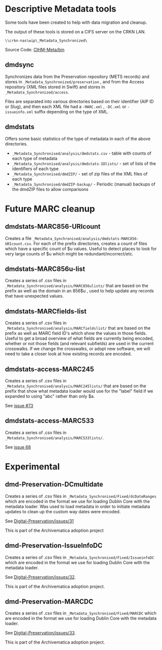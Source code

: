 # Descriptive Metadata tools


Some tools have been created to help with data migration and cleanup.

The output of these tools is stored on a CIFS server on the CRKN LAN.

`\\crkn-nas\wip\_Metadata_Synchronized\`


Source Code: [CIHM-Meta/bin](../CIHM-Meta/bin)

## dmdsync

Synchronizes data from the Preservation repository (METS records) and stores in `_Metadata_Synchronized/preservation` , 
and from the Access repository (XML files stored in Swift) and stores in `_Metadata_Synchronized/access`.

Files are separated into various directories based on their identifier (AIP ID or Slug), and then each XML file had a 
`-MARC.xml` , `-DC.xml` or `-issueinfo.xml` suffix depending on the type of XML.

## dmdstats

Offers some basic statistics of the type of metadata in each of the above directories.

* `_Metadata_Synchronised/analysis/dmdstats.csv` - table with counts of each type of metadata
* `_Metadata_Synchronised/analysis/dmdstats-IDlists/` - set of lists of the identifiers of each type
* `_Metadata_Synchronised/dmdZIP/` - set of zip files of the XML files of each type
* `_Metadata_Synchronised/dmdZIP-backup/` - Periodic (manual) backups of the dmdZIP files to allow comparisons

# Future MARC cleanup


## dmdstats-MARC856-URIcount

Creates a file `_Metadata_Synchronised/analysis/dmdstats-MARC856-URIcount.csv`. For each of the prefix directories, creates a count of files which have
a specific count of $u values. Useful to detect places to look for very large counts of $u which might be redundant/incorrect/etc.

## dmdstats-MARC856u-list

Creates a series of .csv files in `_Metadata_Synchronised/analysis/MARC856ulists/` that are based on the prefix as well as the domain in an 856$u , used to
help update any records that have unexpected values.

## dmdstats-MARCfields-list

Creates a series of .csv files in `_Metadata_Synchronised/analysis/MARCfieldslist/` that are based on the prefix as well as MARC field ID's which show the values in those fields.
Useful to get a broad overview of what fields are currently being encoded, whether or not those fields (and relevant subfields) are used in the current
crosswalks. If we change the crosswalks, or adopt new software, we will need to take a closer look at how existing records are encoded.

## dmdstats-access-MARC245

Creates a series of .csv files in `_Metadata_Synchronised/analysis/MARC245lists/` that are based on the prefix that show what metadata loader would
use for the "label" field if we expanded to using "abc" rather than only $a.

See [issue #73](https://github.com/crkn-rcdr/cihm-metadatabus/issues/73)

## dmdstats-access-MARC533

Creates a series of .csv files in `_Metadata_Synchronised/analysis/MARC533lists/`.

See [issue 68](https://github.com/crkn-rcdr/cihm-metadatabus/issues/68)


# Experimental

## dmd-Preservation-DCmultidate

Creates a series of .csv files in `_Metadata_Synchronised/Fixed/dcDateRanges` which are encoded in the format we use for loading Dublin Core with the metadata loader. Was used to load metadata in order to initiate metadata updates to clean up the custom way dates were encoded.

See [Digital-Preservation/issues/31](https://github.com/crkn-rcdr/Digital-Preservation/issues/31)

This is part of the Archivematica adoption project

## dmd-Preservation-IssueInfoDC

Creates a series of .csv files in `_Metadata_Synchronised/Fixed/IssueinfoDC` which are encoded in the format we use for loading
Dublin Core with the metadata loader.

See [Digital-Preservation/issues/32](https://github.com/crkn-rcdr/Digital-Preservation/issues/32).

This is part of the Archivematica adoption project.


## dmd-Preservation-MARCDC

Creates a series of .csv files in `_Metadata_Synchronised/Fixed/MARCDC` which are encoded in the format we use for loading
Dublin Core with the metadata loader.

See [Digital-Preservation/issues/33](https://github.com/crkn-rcdr/Digital-Preservation/issues/33).

This is part of the Archivematica adoption project.
